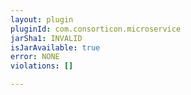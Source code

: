 ```yaml
---
layout: plugin
pluginId: com.consorticon.microservice
jarSha1: INVALID
isJarAvailable: true
error: NONE
violations: []

---
```


